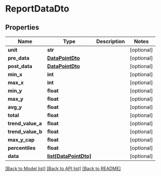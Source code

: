 # ReportDataDto

## Properties
Name | Type | Description | Notes
------------ | ------------- | ------------- | -------------
**unit** | **str** |  | [optional] 
**pre_data** | [**DataPointDto**](DataPointDto.md) |  | [optional] 
**post_data** | [**DataPointDto**](DataPointDto.md) |  | [optional] 
**min_x** | **int** |  | [optional] 
**max_x** | **int** |  | [optional] 
**min_y** | **float** |  | [optional] 
**max_y** | **float** |  | [optional] 
**avg_y** | **float** |  | [optional] 
**total** | **float** |  | [optional] 
**trend_value_a** | **float** |  | [optional] 
**trend_value_b** | **float** |  | [optional] 
**max_y_cap** | **float** |  | [optional] 
**percentiles** | **float** |  | [optional] 
**data** | [**list[DataPointDto]**](DataPointDto.md) |  | [optional] 

[[Back to Model list]](../README.md#documentation-for-models) [[Back to API list]](../README.md#documentation-for-api-endpoints) [[Back to README]](../README.md)

